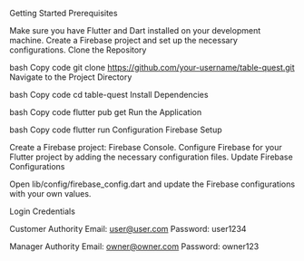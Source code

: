
Getting Started
Prerequisites

Make sure you have Flutter and Dart installed on your development machine.
Create a Firebase project and set up the necessary configurations.
Clone the Repository

bash
Copy code
git clone https://github.com/your-username/table-quest.git
Navigate to the Project Directory

bash
Copy code
cd table-quest
Install Dependencies

bash
Copy code
flutter pub get
Run the Application

bash
Copy code
flutter run
Configuration
Firebase Setup

Create a Firebase project: Firebase Console.
Configure Firebase for your Flutter project by adding the necessary configuration files.
Update Firebase Configurations

Open lib/config/firebase_config.dart and update the Firebase configurations with your own values.

Login Credentials

Customer Authority
Email: user@user.com
Password: user1234

Manager Authority
Email: owner@owner.com
Password: owner123

